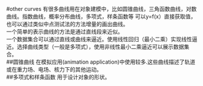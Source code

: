 #other curves
有很多曲线用在对象建模中，比如圆锥曲线，三角函数曲线，对数曲线。指数曲线，概率分布曲线，多项式，样条函数等
可以y=f(x）直接获取值，也可以通过类似中点测试法的方法增量的画出曲线。  
一个简单的表示曲线的方法是通过直线段来近似。  
一个数据集合可以通过直线或曲线来逼近。使用线性回归（最小二乘）实现线性逼近。选择曲线类型（一般是多项式），使用非线性最小二乘逼近可以展示数据集合。  
##圆锥曲线
在模拟应用(animation application)中使用较多.这些曲线描述了轨道或在重力场、电场、核力下的其他运动。  
##多项式和样条函数
用于设计对象的形状。